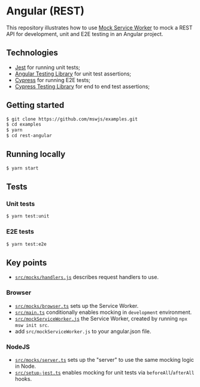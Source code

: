 # Angular (REST)

This repository illustrates how to use [Mock Service Worker](https://github.com/mswjs/msw) to mock a REST API for development, unit and E2E testing in an Angular project.

## Technologies

- [Jest](https://jestjs.io) for running unit tests;
- [Angular Testing Library](https://github.com/testing-library/angular-testing-library) for unit test assertions;
- [Cypress](https://cypress.io) for running E2E tests;
- [Cypress Testing Library](https://github.com/testing-library/cypress-testing-library) for end to end test assertions;

## Getting started

```bash
$ git clone https://github.com/mswjs/examples.git
$ cd examples
$ yarn
$ cd rest-angular
```

## Running locally

```bash
$ yarn start
```

## Tests

### Unit tests

```bash
$ yarn test:unit
```

### E2E tests

```bash
$ yarn test:e2e
```

## Key points

- [`src/mocks/handlers.js`](src/mocks/handlers.ts) describes request handlers to use.

### Browser

- [`src/mocks/browser.ts`](src/mocks/browser.ts) sets up the Service Worker.
- [`src/main.ts`](src/main.ts) conditionally enables mocking in `development` environment.
- [`src/mockServiceWorker.js`](src/mockServiceWorker.js) the Service Worker, created by running `npx msw init src`.
- add `src/mockServiceWorker.js` to your angular.json file.

### NodeJS

- [`src/mocks/server.ts`](src/mocks/server.ts) sets up the "server" to use the same mocking logic in Node.
- [`src/setup-jest.ts`](src/setup-jest.ts) enables mocking for unit tests via `beforeAll`/`afterAll` hooks.

